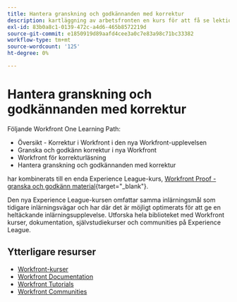 ```yaml
---
title: Hantera granskning och godkännanden med korrektur
description: kartläggning av arbetsfronten en kurs för att få se lektionskurser
exl-id: 83b0a8c1-0139-472c-a4d6-465b8572219d
source-git-commit: e1850919d89aafd4cee3a0c7e83a98c71bc33382
workflow-type: tm+mt
source-wordcount: '125'
ht-degree: 0%

---
```


# Hantera granskning och godkännanden med korrektur

Följande Workfront One Learning Path:

* Översikt - Korrektur i Workfront i den nya Workfront-upplevelsen
* Granska och godkänn korrektur i nya Workfront
* Workfront för korrekturläsning
* Hantera granskning och godkännanden med korrektur

har kombinerats till en enda Experience League-kurs, [Workfront Proof - granska och godkänn material](https://experienceleague.adobe.com/?recommended=Workfront-L-1-2022.1.proof){target="_blank"}.

Den nya Experience League-kursen omfattar samma inlärningsmål som tidigare inlärningsvägar och har där det är möjligt optimerats för att ge en heltäckande inlärningsupplevelse.  Utforska hela biblioteket med Workfront kurser, dokumentation, självstudiekurser och communities på Experience League.

## Ytterligare resurser

* [Workfront-kurser](https://experienceleague.adobe.com/?lang=en&amp;Solution=Workfront#courses)
* [Workfront Documentation](https://experienceleague.adobe.com/docs/workfront.html)
* [Workfront Tutorials](https://experienceleague.adobe.com/docs/workfront-learn/tutorials-workfront/home.html)
* [Workfront Communities](https://experienceleaguecommunities.adobe.com/t5/workfront/ct-p/workfront)
